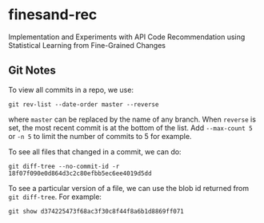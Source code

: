 # finesand-rec

Implementation and Experiments with API Code Recommendation using Statistical Learning from Fine-Grained Changes

## Git Notes

To view all commits in a repo, we use:

```
git rev-list --date-order master --reverse
```

where `master` can be replaced by the name of any branch. When `reverse` is set, the most recent commit is at the bottom of the list. Add `--max-count 5` or `-n 5` to limit the number of commits to 5 for example.

To see all files that changed in a commit, we can do:

```
git diff-tree --no-commit-id -r 18f07f090e0d864d3c2c80efbb5ec6ee4019d5dd
```

To see a particular version of a file, we can use the blob id returned from `git diff-tree`. For example:

```
git show d374225473f68ac3f30c8f44f8a6b1d8869ff071
```
